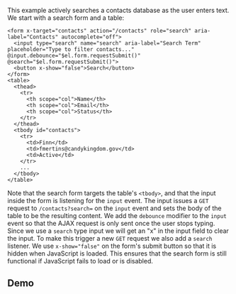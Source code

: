 This example actively searches a contacts database as the user enters text.
We start with a search form and a table:
```
<form x-target="contacts" action="/contacts" role="search" aria-label="Contacts" autocomplete="off">  
  <input type="search" name="search" aria-label="Search Term" placeholder="Type to filter contacts..." @input.debounce="$el.form.requestSubmit()" @search="$el.form.requestSubmit()">  
  <button x-show="false">Search</button>  
</form>  
<table>  
  <thead>  
    <tr>  
      <th scope="col">Name</th>  
      <th scope="col">Email</th>  
      <th scope="col">Status</th>  
    </tr>  
  </thead>  
  <tbody id="contacts">  
    <tr>  
      <td>Finn</td>  
      <td>fmertins@candykingdom.gov</td>  
      <td>Active</td>  
    </tr>  
    ...  
  </tbody>  
</table>
```
Note that the search form targets the table's `<tbody>`, and that the input inside the form is listening for the `input` event.
The input issues a `GET` request to `/contacts?search=` on the `input` event and sets the body of the table to be the resulting content.
We add the `debounce` modifier to the `input` event so that the AJAX request is only sent once the user stops typing.
Since we use a `search` type input we will get an "x" in the input field to clear the input. To make this trigger a new `GET` request we also add a `search` listener.
We use `x-show="false"` on the form's submit button so that it is hidden when JavaScript is loaded. This ensures that the search form is still functional if JavaScript fails to load or is disabled.


## Demo